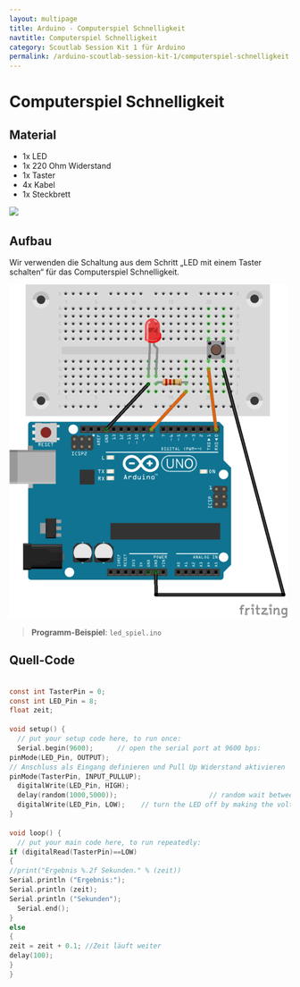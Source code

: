 ```yaml
---
layout: multipage
title: Arduino - Computerspiel Schnelligkeit
navtitle: Computerspiel Schnelligkeit
category: Scoutlab Session Kit 1 für Arduino
permalink: /arduino-scoutlab-session-kit-1/computerspiel-schnelligkeit
---
```

# Computerspiel Schnelligkeit
## Material
* 1x LED
* 1x 220 Ohm Widerstand
* 1x Taster
* 4x Kabel
* 1x Steckbrett

![](images/material_taster_led_arduino.png)
<div style="page-break-after: always;"></div>

## Aufbau
Wir verwenden die Schaltung aus dem Schritt „LED mit einem Taster schalten“ für das Computerspiel Schnelligkeit.

![](images/button_led_arduino_Steckplatine.png)


>**Programm-Beispiel**: `led_spiel.ino`

<div style="page-break-after: always;"></div>

## Quell-Code
```c

const int TasterPin = 0;
const int LED_Pin = 8;
float zeit;

void setup() {
  // put your setup code here, to run once:
  Serial.begin(9600);      // open the serial port at 9600 bps:    
pinMode(LED_Pin, OUTPUT);
// Anschluss als Eingang definieren und Pull Up Widerstand aktivieren
pinMode(TasterPin, INPUT_PULLUP);
  digitalWrite(LED_Pin, HIGH);
  delay(random(1000,5000));                       // random wait between a second and five seconds
  digitalWrite(LED_Pin, LOW);    // turn the LED off by making the voltage LOW
}

void loop() {
  // put your main code here, to run repeatedly:
if (digitalRead(TasterPin)==LOW)
{
//print("Ergebnis %.2f Sekunden." % (zeit))
Serial.println ("Ergebnis:");
Serial.println (zeit);
Serial.println ("Sekunden");
  Serial.end();
}
else
{
zeit = zeit + 0.1; //Zeit läuft weiter
delay(100);
}
}
```
